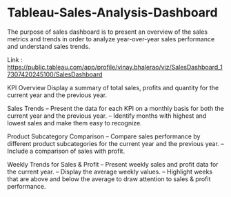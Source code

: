 # Tableau-Sales-Analysis-Dashboard
The purpose of sales dashboard is to present an overview of the sales metrics and trends in order to analyze year-over-year sales performance and understand sales trends.

Link : https://public.tableau.com/app/profile/vinay.bhalerao/viz/SalesDashboard_17307420245100/SalesDashboard

KPI Overview
Display a summary of total sales, profits and quantity for the current year and the previous year.

Sales Trends
 – Present the data for each KPI on a monthly basis for both the current year and the previous year.
 – Identify months with highest and lowest sales and make them easy to recognize.

Product Subcategory Comparison
 – Compare sales performance by different product subcategories for the current year and the previous year.
 – Include a comparison of sales with profit.

Weekly Trends for Sales & Profit
 – Present weekly sales and profit data for the current year.
 – Display the average weekly values.
 – Highlight weeks that are above and below the average to draw attention to sales & profit performance.
